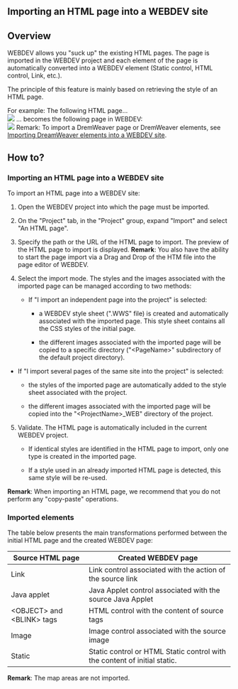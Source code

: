 


## Importing an HTML page into a WEBDEV site
			



<a name="NOTE1"></a>
<a name="NOTE1_1"></a>


## Overview
<a name="overview_ELTTEXTE000155"></a>
WEBDEV allows you "suck up" the existing HTML pages. The page is imported in the WEBDEV project and each element of the page is automatically converted into a WEBDEV element (Static control, HTML control, Link, etc.).

The principle of this feature is mainly based on retrieving the style of an HTML page.

For example: The following HTML page...<br>![](https://doc.pcsoft.fr/en-US/images/image.awp?langid=3&name=ImportPageHTML.gif)
... becomes the following page in WEBDEV:<br>![](https://doc.pcsoft.fr/en-US/images/image.awp?langid=3&name=ImportPageWW.gif)
Remark: To import a DremWeaver page or DremWeaver elements, see [Importing DreamWeaver elements into a WEBDEV site](../Editeurs/2030059.md).

<a name="NOTE2"></a>
<a name="NOTE2_1"></a>


## How to?
<a name="how_ELTTEXTE000179"></a>


### Importing an HTML page into a WEBDEV site
<a name="importing_html_page_into_webdev_site_ELTPARAGRAPHE000031"></a>

To import an HTML page into a WEBDEV site:

1. Open the WEBDEV project into which the page must be imported.

2. On the "Project" tab, in the "Project" group, expand "Import" and select "An HTML page".

3. Specify the path or the URL of the HTML page to import. The preview of the HTML page to import is displayed.
	**Remark**: You also have the ability to start the page import via a Drag and Drop of the HTM file into the page editor of WEBDEV.

4. Select the import mode. The styles and the images associated with the imported page can be managed according to two methods:

	- If "I import an independent page into the project" is selected:

		- a WEBDEV style sheet (".WWS" file) is created and automatically associated with the imported page. This style sheet contains all the CSS styles of the initial page.

		- the different images associated with the imported page will be copied to a specific directory ("&lt;PageName&gt;" subdirectory of the default project directory).




- If "I import several pages of the same site into the project" is selected:

	- the styles of the imported page are automatically added to the style sheet associated with the project.

	- the different images associated with the imported page will be copied into the "&lt;ProjectName&gt;_WEB" directory of the project.

5. Validate. The HTML page is automatically included in the current WEBDEV project.

	- If identical styles are identified in the HTML page to import, only one type is created in the imported page. 

	- If a style used in an already imported HTML page is detected, this same style will be re-used. 





**Remark**: When importing an HTML page, we recommend that you do not perform any "copy-paste" operations.
<a name="NOTE2_2"></a>


### Imported elements
<a name="imported_elements_ELTPARAGRAPHE000078"></a>

The table below presents the main transformations performed between the initial HTML page and the created WEBDEV page:

| Source HTML page | Created WEBDEV page |
| --- | --- |
| Link | Link control associated with the action of the source link |
| Java applet | Java Applet control associated with the source Java Applet |
| &lt;OBJECT&gt; and &lt;BLINK&gt; tags | HTML control with the content of source tags |
| Image | Image control associated with the source image |
| Static | Static control or HTML Static control with the content of initial static. |


**Remark**: The map areas are not imported.


